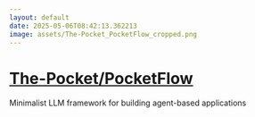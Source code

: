 ```yaml
---
layout: default
date: 2025-05-06T08:42:13.362213
image: assets/The-Pocket_PocketFlow_cropped.png
---
```


# [The-Pocket/PocketFlow](https://github.com/The-Pocket/PocketFlow)

Minimalist LLM framework for building agent-based applications
